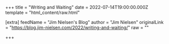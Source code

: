 
+++
title = "Writing and Waiting"
date = 2022-07-14T19:00:00.000Z
template = "html_content/raw.html"

[extra]
feedName = "Jim Nielsen's Blog"
author = "Jim Nielsen"
originalLink = "https://blog.jim-nielsen.com/2022/writing-and-waiting/"
raw = ""

+++

